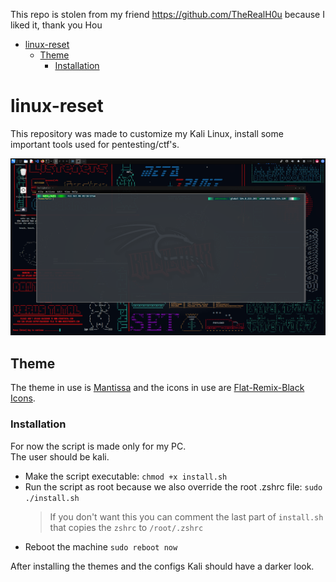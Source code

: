 This repo is stolen from my friend https://github.com/TheRealH0u because I liked it, thank you Hou

- [linux-reset](#linux-reset)
  - [Theme](#theme)
    - [Installation](#installation)

# linux-reset

This repository was made to customize my Kali Linux, install some important tools used for pentesting/ctf's.  

![Look of it](image.png)

## Theme

The theme in use is [Mantissa](https://github.com/mantissa-/mantis-theme) and the icons in use are [Flat-Remix-Black Icons](https://www.gnome-look.org/p/1012430/).

### Installation

For now the script is made only for my PC.  
The user should be kali.  

- Make the script executable: `chmod +x install.sh`
- Run the script as root because we also override the root .zshrc file: `sudo ./install.sh`
  > If you don't want this you can comment the last part of `install.sh` that copies the `zshrc` to `/root/.zshrc`
- Reboot the machine `sudo reboot now`

After installing the themes and the configs Kali should have a darker look.
